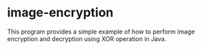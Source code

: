 # image-encryption
This program provides a simple example of how to perform image encryption and decryption using XOR operation in Java.
